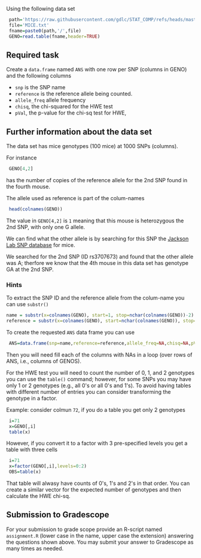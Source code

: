 Using the following data set

```r
 path='https://raw.githubusercontent.com/gdlc/STAT_COMP/refs/heads/master/DATA'
 file='MICE.txt'
 fname=paste0(path,'/',file)
 GENO=read.table(fname,header=TRUE)
```

## Required task

Create a `data.frame` named `ANS` with one row per SNP (columns in GENO) and the following columns

  - `snp` is the SNP name
  - `reference` is the reference allele being counted.
  - `allele_freq` allele frequency
  - `chisq`, the chi-squared for the HWE test
  - `pVal`, the p-value for the chi-sq test for HWE,
 

## Further information about the data set

The data set has mice genotypes (100 mice) at 1000 SNPs (columns).

For instance

```r
 GENO[4,2]
```

has the number of copies of the reference allele for the 2nd SNP found in the fourth mouse. 

The allele used as reference is part of the colum-names

```r
 head(colnames(GENO))
```

The value in `GENO[4,2]` is `1` meaning that this mouse is heterozygous the 2nd SNP, with only one G allele.

We can find what the other allele is by searching for this SNP the [Jackson Lab SNP database](https://www.informatics.jax.org/)  for mice. 

We searched for the 2nd SNP (ID rs3707673)  and found that the other allele was A; therfore we know that the 4th mouse in this data set has genotype GA at the 2nd SNP. 

### Hints

To extract the SNP ID and the reference allele from the colum-name you can use `substr()`

```r
name = substr(x=colnames(GENO), start=1, stop=nchar(colnames(GENO))-2)
reference = substr(x=colnames(GENO), start=nchar(colnames(GENO)), stop=nchar(colnames(GENO)))

```

To create the requested `ANS` data frame you can use


```r
 ANS=data.frame(snp=name,reference=reference,allele_freq=NA,chisq=NA,pVal=NA)
```

Then you will need fill each of the columns with NAs in a loop (over rows of ANS, i.e., columns of GENOS).

For the HWE test you will need to count the number of 0, 1, and 2 genotypes you can use the `table()` command; however, for some SNPs you may have only 1 or 2 genotypes (e.g., all 0's or all 0's and 1's). To avoid having tables with different number of entries you can consider transforming the genotype in a factor. 

Example: consider colmun `72`, if you do a table  you get only 2 genotypes

```r
 i=71
 x=GENO[,i]
 table(x)
```

However, if you convert it to a factor with 3 pre-specified levels you get a table with three cells

```r
 i=71
 x=factor(GENO[,i],levels=0:2)
 OBS=table(x)
```

That table will alwasy have counts of 0's, 1's and 2's in that order. You can create a similar vector for the expected number of genotypes and then calculate the HWE chi-sq. 




## Submission to Gradescope

  For your submission to grade scope provide an R-script named `assignment.R` (lower case in the name, upper case the extension) answering the questions shown above. 
  You may submit your answer to Gradescope as many times as needed.

